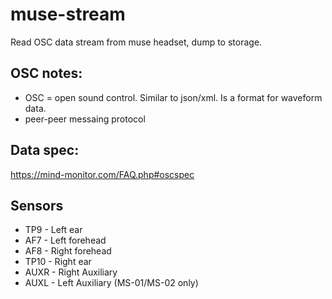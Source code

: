 # muse-stream

Read OSC data stream from muse headset, dump to storage.

## OSC notes:

- OSC = open sound control. Similar to json/xml. Is a format for waveform data.
- peer-peer messaing protocol

## Data spec:

https://mind-monitor.com/FAQ.php#oscspec

## Sensors

- TP9 - Left ear
- AF7 - Left forehead
- AF8 - Right forehead
- TP10 - Right ear
- AUXR - Right Auxiliary
- AUXL - Left Auxiliary (MS-01/MS-02 only)

